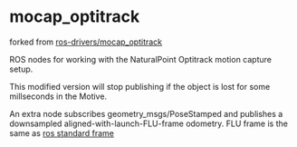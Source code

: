 # mocap_optitrack 

forked from [ros-drivers/mocap_optitrack](https://github.com/ros-drivers/mocap_optitrack)

ROS nodes for working with the NaturalPoint Optitrack motion capture setup.

This modified version will stop publishing if the object is lost for some millseconds in the Motive.

An extra node subscribes geometry_msgs/PoseStamped and publishes a downsampled aligned-with-launch-FLU-frame odometry. FLU frame is the same as [ros standard frame](http://www.ros.org/reps/rep-0103.html#axis-orientation)
